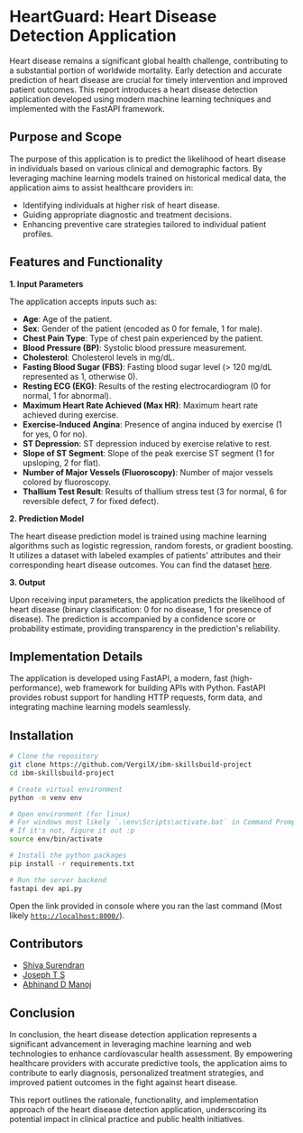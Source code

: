 # HeartGuard: Heart Disease Detection Application

Heart disease remains a significant global health challenge, contributing to a substantial portion of worldwide mortality. Early detection and accurate prediction of heart disease are crucial for timely intervention and improved patient outcomes. This report introduces a heart disease detection application developed using modern machine learning techniques and implemented with the FastAPI framework.

## Purpose and Scope

The purpose of this application is to predict the likelihood of heart disease in individuals based on various clinical and demographic factors. By leveraging machine learning models trained on historical medical data, the application aims to assist healthcare providers in:

- Identifying individuals at higher risk of heart disease.
- Guiding appropriate diagnostic and treatment decisions.
- Enhancing preventive care strategies tailored to individual patient profiles.

## Features and Functionality

**1. Input Parameters**

The application accepts inputs such as:
- **Age**: Age of the patient.
- **Sex**: Gender of the patient (encoded as 0 for female, 1 for male).
- **Chest Pain Type**: Type of chest pain experienced by the patient.
- **Blood Pressure (BP)**: Systolic blood pressure measurement.
- **Cholesterol**: Cholesterol levels in mg/dL.
- **Fasting Blood Sugar (FBS)**: Fasting blood sugar level (> 120 mg/dL represented as 1, otherwise 0).
- **Resting ECG (EKG)**: Results of the resting electrocardiogram (0 for normal, 1 for abnormal).
- **Maximum Heart Rate Achieved (Max HR)**: Maximum heart rate achieved during exercise.
- **Exercise-Induced Angina**: Presence of angina induced by exercise (1 for yes, 0 for no).
- **ST Depression**: ST depression induced by exercise relative to rest.
- **Slope of ST Segment**: Slope of the peak exercise ST segment (1 for upsloping, 2 for flat).
- **Number of Major Vessels (Fluoroscopy)**: Number of major vessels colored by fluoroscopy.
- **Thallium Test Result**: Results of thallium stress test (3 for normal, 6 for reversible defect, 7 for fixed defect).

**2. Prediction Model**

The heart disease prediction model is trained using machine learning algorithms such as logistic regression, random forests, or gradient boosting. It utilizes a dataset with labeled examples of patients' attributes and their corresponding heart disease outcomes. You can find the dataset [here](https://data.world/informatics-edu/heart-disease-prediction).

**3. Output**

Upon receiving input parameters, the application predicts the likelihood of heart disease (binary classification: 0 for no disease, 1 for presence of disease). The prediction is accompanied by a confidence score or probability estimate, providing transparency in the prediction's reliability.

## Implementation Details

The application is developed using FastAPI, a modern, fast (high-performance), web framework for building APIs with Python. FastAPI provides robust support for handling HTTP requests, form data, and integrating machine learning models seamlessly.

##  Installation
```bash
# Clone the repository
git clone https://github.com/VergilX/ibm-skillsbuild-project
cd ibm-skillsbuild-project

# Create virtual environment
python -m venv env

# Open environment (for linux)
# For windows most likely `.\env\Scripts\activate.bat` in Command Prompt
# If it's not, figure it out :p
source env/bin/activate

# Install the python packages
pip install -r requirements.txt

# Run the server backend
fastapi dev api.py
```

Open the link provided in console where you ran the last command (Most likely [`http://localhost:8000/`](http://localhost:8000/)).

## Contributors
- [Shiva Surendran](https://github.com/Shiva-Surendran)
- [Joseph T S](https://github.com/Joey-TS)
- [Abhinand D Manoj](https://github.com/VergilX)

## Conclusion

In conclusion, the heart disease detection application represents a significant advancement in leveraging machine learning and web technologies to enhance cardiovascular health assessment. By empowering healthcare providers with accurate predictive tools, the application aims to contribute to early diagnosis, personalized treatment strategies, and improved patient outcomes in the fight against heart disease.

This report outlines the rationale, functionality, and implementation approach of the heart disease detection application, underscoring its potential impact in clinical practice and public health initiatives.
